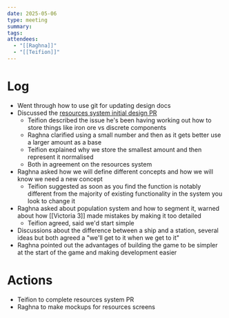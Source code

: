 ```yaml
---
date: 2025-05-06
type: meeting
summary: 
tags: 
attendees:
  - "[[Raghna]]"
  - "[[Teifion]]"
---
```



# Log
- Went through how to use git for updating design docs
- Discussed the [resources system initial design PR](https://github.com/durandal4x/design/pull/32)
	- Teifion described the issue he's been having working out how to store things like iron ore vs discrete components
	- Raghna clarified using a small number and then as it gets better use a larger amount as a base
	- Teifion explained why we store the smallest amount and then represent it normalised
	- Both in agreement on the resources system
- Raghna asked how we will define different concepts and how we will know we need a new concept
	- Teifion suggested as soon as you find the function is notably different from the majority of existing functionality in the system you look to change it
- Raghna asked about population system and how to segment it, warned about how [[Victoria 3]] made mistakes by making it too detailed
	- Teifion agreed, said we'd start simple
- Discussions about the difference between a ship and a station, several ideas but both agreed a "we'll get to it when we get to it"
- Raghna pointed out the advantages of building the game to be simpler at the start of the game and making development easier

# Actions
- Teifion to complete resources system PR
- Raghna to make mockups for resources screens
